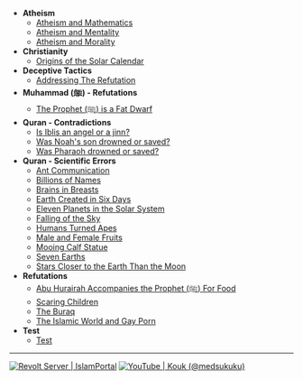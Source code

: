 * **Atheism**
   * [Atheism and Mathematics](atheism-and-mathematics.md)
   * [Atheism and Mentality](atheism-and-mentality.md)
   * [Atheism and Morality](atheism-and-morality.md)
* **Christianity**
   * [Origins of the Solar Calendar](origins-of-the-solar-calendar.md)
* **Deceptive Tactics**
   * [Addressing The Refutation](addressing-the-refutation.md)
* **Muhammad (ﷺ) - Refutations**
   * [The Prophet (ﷺ) is a Fat Dwarf](the-prophet-is-a-fat-dwarf.md)
* **Quran - Contradictions**
   * [Is Iblis an angel or a jinn?](is-iblis-an-angel-or-a-jinn.md)
   * [Was Noah's son drowned or saved?](was-noah's-son-drowned-or-saved.md)
   * [Was Pharaoh drowned or saved?](was-pharaoh-drowned-or-saved.md)
* **Quran - Scientific Errors**
   * [Ant Communication](ant-communication.md)
   * [Billions of Names](billions-of-names.md)
   * [Brains in Breasts](brains-in-breasts.md)
   * [Earth Created in Six Days](earth-created-in-six-days.md)
   * [Eleven Planets in the Solar System](eleven-planets-in-the-solar-system.md)
   * [Falling of the Sky](falling-of-the-sky.md)
   * [Humans Turned Apes](humans-turned-apes.md)
   * [Male and Female Fruits](male-and-female-fruits.md)
   * [Mooing Calf Statue](mooing-calf-statue.md)
   * [Seven Earths](seven-earths.md)
   * [Stars Closer to the Earth Than the Moon](stars-closer-to-the-earth-than-the-moon.md)
* **Refutations**
   * [Abu Hurairah Accompanies the Prophet (ﷺ) For Food](abu-hurairah-accompanies-the-prophet-for-food.md)
   * [Scaring Children](scaring-children.md)
   * [The Buraq](the-buraq.md)
   * [The Islamic World and Gay Porn](the-islamic-world-and-gay-porn.md)
* **Test**
   * [Test](test.md)

***

[![Revolt Server | IslamPortal](https://img.shields.io/badge/Revolt-%40MeDKouk-555555?style=flat-square&labelColor=FF4654&logo=revolt.chat&logoColor=555555 ':no-zoom')](<https://rvlt.gg/9DZAjRf8>)
[![YouTube | Kouk (@medsukuku)](https://img.shields.io/badge/YouTube-Kouk%20(%40medsukuku)-555555?style=flat-square&labelColor=FF0000&logo=youtube&logoColor=555555 ':no-zoom')](<https://youtube.com/@medsukuku>)